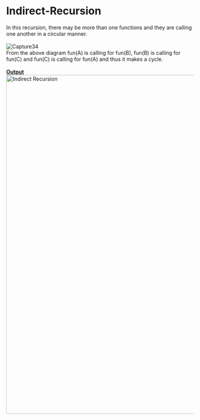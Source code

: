 # Indirect-Recursion<br>
In this recursion, there may be more than one functions and they are calling one another in a circular manner.<br>
<br>
![Capture34](https://user-images.githubusercontent.com/124968304/234332238-be83430e-b0c0-4221-b178-c0270e1f23b0.jpg)<br>
From the above diagram fun(A) is calling for fun(B), fun(B) is calling for fun(C) and fun(C) is calling for fun(A) and thus it makes a cycle.<br>
<br>
<b><ins>Output</b></ins>
<img width="910" alt="Indirect Recursion" src="https://user-images.githubusercontent.com/124968304/234332508-5bb5526e-6e42-43d0-8612-ed5c4e58fd1b.png">

